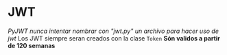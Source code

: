 

# JWT

*PyJWT nunca intentar nombrar con "jwt.py" un archivo para hacer uso de jwt*
Los JWT siempre seran creados con la clase `Token`
**Són validos a partir de 120 semanas**
